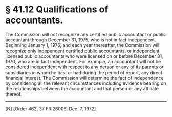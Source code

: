 # § 41.12   Qualifications of accountants.

The Commission will not recognize any certified public accountant or public accountant through December 31, 1975, who is not in fact independent. Beginning January 1, 1976, and each year thereafter, the Commission will recognize only independent certified public accountants, or independent licensed public accountants who were licensed on or before December 31, 1970, who are in fact independent. For example, an accountant will not be considered independent with respect to any person or any of its parents or subsidiaries in whom he has, or had during the period of report, any direct financial interest. The Commission will determine the fact of independence by considering all the relevant circumstances including evidence bearing on the relationships between the accountant and that person or any affiliate thereof. 



---

[N] [Order 462, 37 FR 26006, Dec. 7, 1972] 




